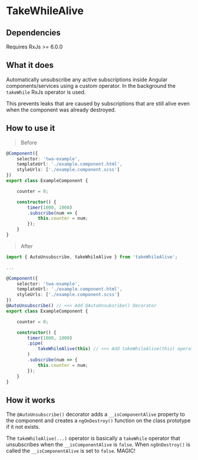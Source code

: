 # TakeWhileAlive

## Dependencies

Requires RxJs >= 6.0.0

## What it does

Automatically unsubscribe any active subscriptions inside Angular components/services using a custom operator.
In the background the `takeWhile` RxJs operator is used.

This prevents leaks that are caused by subscriptions that are still alive even when the component was already destroyed.

## How to use it

> Before

```ts
@Component({
    selector: 'twa-example',
    templateUrl: './example.component.html',
    styleUrls: ['./example.component.scss']
})
export class ExampleComponent {

    counter = 0;

    constructor() {
        timer(1000, 1000)
        .subscribe(num => {
            this.counter = num;
        });
    }
}

```

> After

```ts
import { AutoUnsubscribe, takeWhileAlive } from 'takeWhileAlive';

...

@Component({
    selector: 'twa-example',
    templateUrl: './example.component.html',
    styleUrls: ['./example.component.scss']
})
@AutoUnsubscribe() // <<< Add @AutoUnsubsribe() Decorator
export class ExampleComponent {

    counter = 0;

    constructor() {
        timer(1000, 1000)
        .pipe(
            takeWhileAlive(this) // <<< Add takeWhileAlive(this) operator
        )
        .subscribe(num => {
            this.counter = num;
        });
    }
}

```

## How it works

The `@AutoUnsubscribe()` decorator adds a `__isComponentAlive` property to the component and creates a `ngOnDestroy()` function on the class prototype if it not exists.

The `takeWhileAlive(...)` operator is basically a `takeWhile` operator that unsubscribes when the `__isComponentAlive` is `false`. When `ngOnDestroy()` is called the `__isComponentAlive` is set to `false`. MAGIC!

